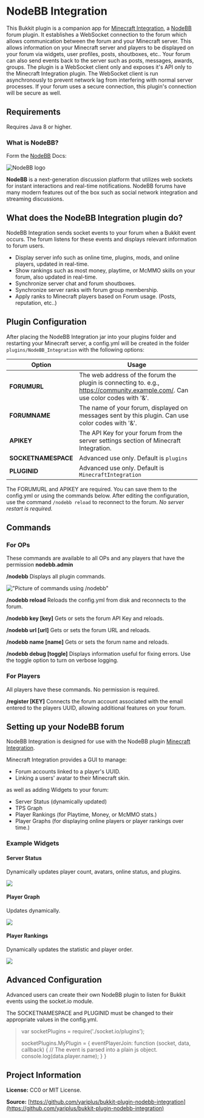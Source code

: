 # NodeBB Integration
This Bukkit plugin is a companion app for [Minecraft Integration](https://community.nodebb.org/topic/3559/nodebb-plugin-minecraft-integration-minecraft-integration), a [NodeBB](https://nodebb.org/) forum plugin. It establishes a WebSocket connection to the forum which allows communication between the forum and your Minecraft server. This allows information on your Minecraft server and players to be displayed on your forum via widgets, user profiles, posts, shoutboxes, etc.. Your forum can also send events back to the server such as posts, messages, awards, groups. The plugin is a WebSocket client only and exposes it's API only to the Minecraft Integration plugin. The WebSocket client is run asynchronously to prevent network lag from interfering with normal server processes. If your forum uses a secure connection, this plugin's connection will be secure as well.

## Requirements

Requires Java 8 or higher.

### What is NodeBB?

Form the [NodeBB](https://nodebb.org/) Docs:

![NodeBB logo](https://i.imgur.com/3yj1n6N.png)

**NodeBB** is a next-generation discussion platform that utilizes web sockets for instant interactions and real-time notifications. NodeBB forums have many modern features out of the box such as social network integration and streaming discussions.

## What does the NodeBB Integration plugin do?

NodeBB Integration sends socket events to your forum when a Bukkit event occurs. The forum listens for these events and displays relevant information to forum users.

- Display server info such as online time, plugins, mods, and online players, updated in real-time.
- Show rankings such as most money, playtime, or McMMO skills on your forum, also updated in real-time.
- Synchronize server chat and forum shoutboxes.
- Synchronize server ranks with forum group membership.
- Apply ranks to Minecraft players based on Forum usage. (Posts, reputation, etc..)

## Plugin Configuration

After placing the NodeBB Integration jar into your plugins folder and restarting your Minecraft server, a config.yml will be created in the folder `plugins/NodeBB_Integration` with the following options:

Option | Usage
---------------|-------------
**FORUMURL** | The web address of the forum the plugin is connecting to. e.g., https://community.example.com/. Can use color codes with '&'.
**FORUMNAME** | The name of your forum, displayed on messages sent by this plugin. Can use color codes with '&'.
**APIKEY** | The API Key for your forum from the server settings section of Minecraft Integration.
**SOCKETNAMESPACE** | Advanced use only. Default is `plugins`
**PLUGINID** | Advanced use only. Default is `MinecraftIntegration`

The FORUMURL and APIKEY are required. You can save them to the config.yml or using the commands below. After editing the configuration, use the command `/nodebb reload` to reconnect to the forum. *No server restart is required.*

## Commands

### For OPs

These commands are available to all OPs and any players that have the permission **nodebb.admin**

**/nodebb**
Displays all plugin commands.

!["Picture of commands using /nodebb"](http://puu.sh/lYDZZ/14c755d95a.png)

**/nodebb reload**
Reloads the config.yml from disk and reconnects to the forum.

**/nodebb key [key]**
Gets or sets the forum API Key and reloads.

**/nodebb url [url]**
Gets or sets the forum URL and reloads.

**/nodebb name [name]**
Gets or sets the forum name and reloads.

**/nodebb debug [toggle]**
Displays information useful for fixing errors. Use the toggle option to turn on verbose logging.

### For Players

All players have these commands. No permission is required.

**/register [KEY]**
Connects the forum account associated with the email entered to the players UUID, allowing additional features on your forum.

## Setting up your NodeBB forum

NodeBB Integration is designed for use with the NodeBB plugin [Minecraft Integration](https://community.nodebb.org/topic/3559/nodebb-plugin-minecraft-integration-minecraft-integration).

Minecraft Integration provides a GUI to manage:

- Forum accounts linked to a player's UUID.
- Linking a users' avatar to their Minecraft skin.

as well as adding Widgets to your forum:

- Server Status (dynamically updated)
- TPS Graph
- Player Rankings (for Playtime, Money, or McMMO stats.)
- Player Graphs (for displaying online players or player rankings over time.)

### Example Widgets

#### Server Status

Dynamically updates player count, avatars, online status, and plugins.

![](http://yariplus.x10.mx/images/widgetServerStatus.png)

#### Player Graph

Updates dynamically.

![](http://yariplus.x10.mx/images/widgetOnlinePlayersGraph.png)

#### Player Rankings

Dynamically updates the statistic and player order.

![](http://yariplus.x10.mx/images/widgetTopPlayersList.png)

## Advanced Configuration

Advanced users can create their own NodeBB plugin to listen for Bukkit events using the socket.io module.

The SOCKETNAMESPACE and PLUGINID must be changed to their appropriate values in the config.yml.

> var socketPlugins = require('./socket.io/plugins');
>
> socketPlugins.MyPlugin = {
>   eventPlayerJoin: function (socket, data, callback) {
>     // The event is parsed into a plain js object.
>     console.log(data.player.name);
>   }
> }

## Project Information

**License:**
CC0 or MIT License.

**Source:**
[https://github.com/yariplus/bukkit-plugin-nodebb-integration](https://github.com/yariplus/bukkit-plugin-nodebb-integration)
